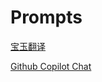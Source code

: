 # Prompts

[宝玉翻译](Prompts%20b93f6ec5cb0c4bd5beb8a771b60126f8/%E5%AE%9D%E7%8E%89%E7%BF%BB%E8%AF%91%20a1d5ea616f2744d18a1ec415d7aa50dd.md)

[Github Copilot Chat](Prompts%20b93f6ec5cb0c4bd5beb8a771b60126f8/Github%20Copilot%20Chat%200534951a92f446a88bebbc1ed981c92d.md)